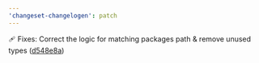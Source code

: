 ```yaml
---
'changeset-changelogen': patch
---
```


🩹 Fixes: Correct the logic for matching packages path & remove unused types ([d548e8a](https://github.com/SettingDust/changeset-changelogen/commit/d548e8a))
